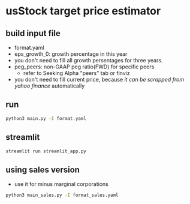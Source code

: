# usStock target price estimator

## build input file
- format.yaml
- eps_growth_0: growth percentage in this year
- you don't need to fill all growth persentages for three years.
- peg_peers: non-GAAP peg ratio(FWD) for specific peers
    - refer to Seeking Alpha "peers" tab or finviz
- you don't need to fill current price, because *it can be scrapped from yahoo finance* automatically

## run
```bash
python3 main.py -I format.yaml
```

## streamlit
```bash
streamlit run streamlit_app.py
```

## using sales version
- use it for minus marginal corporations

```bash
python3 main_sales.py -I format_sales.yaml
```